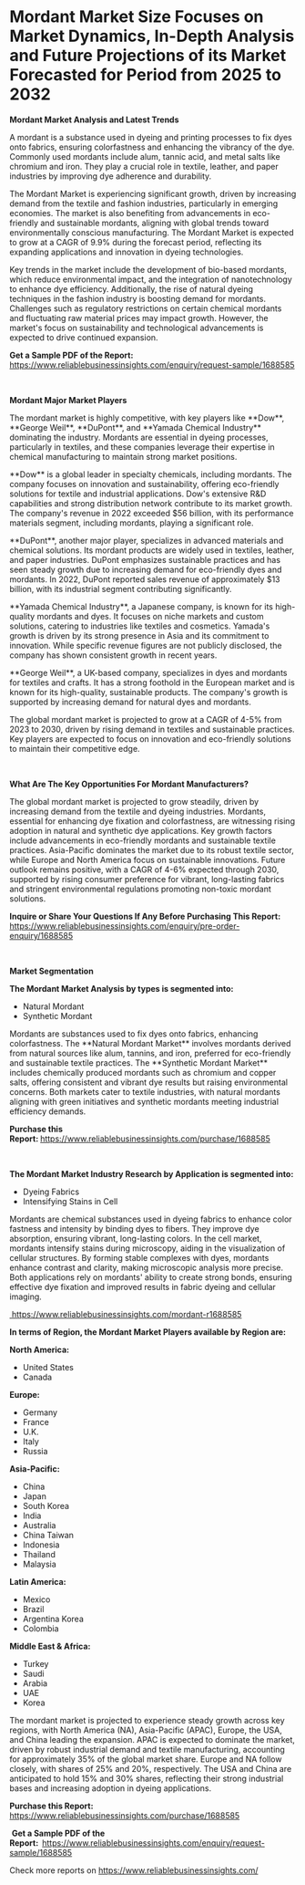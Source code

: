 <p><h1>Mordant Market Size Focuses on Market Dynamics, In-Depth Analysis and Future Projections of its Market Forecasted for Period from 2025 to 2032</h1></p><p><strong>Mordant Market Analysis and Latest Trends</strong></p>
<p><p>A mordant is a substance used in dyeing and printing processes to fix dyes onto fabrics, ensuring colorfastness and enhancing the vibrancy of the dye. Commonly used mordants include alum, tannic acid, and metal salts like chromium and iron. They play a crucial role in textile, leather, and paper industries by improving dye adherence and durability.</p><p>The Mordant Market is experiencing significant growth, driven by increasing demand from the textile and fashion industries, particularly in emerging economies. The market is also benefiting from advancements in eco-friendly and sustainable mordants, aligning with global trends toward environmentally conscious manufacturing. The Mordant Market is expected to grow at a CAGR of 9.9% during the forecast period, reflecting its expanding applications and innovation in dyeing technologies.</p><p>Key trends in the market include the development of bio-based mordants, which reduce environmental impact, and the integration of nanotechnology to enhance dye efficiency. Additionally, the rise of natural dyeing techniques in the fashion industry is boosting demand for mordants. Challenges such as regulatory restrictions on certain chemical mordants and fluctuating raw material prices may impact growth. However, the market's focus on sustainability and technological advancements is expected to drive continued expansion.</p></p>
<p><strong>Get a Sample PDF of the Report:&nbsp;</strong> <a href="https://www.reliablebusinessinsights.com/enquiry/request-sample/1688585?utm_campaign=2032&utm_medium=2&utm_source=Github&utm_content=ia&utm_term=26012025&utm_id=mordant">https://www.reliablebusinessinsights.com/enquiry/request-sample/1688585</a></p>
<p>&nbsp;</p>
<p><strong>Mordant Major Market Players</strong></p>
<p><p>The mordant market is highly competitive, with key players like **Dow**, **George Weil**, **DuPont**, and **Yamada Chemical Industry** dominating the industry. Mordants are essential in dyeing processes, particularly in textiles, and these companies leverage their expertise in chemical manufacturing to maintain strong market positions.</p><p>**Dow** is a global leader in specialty chemicals, including mordants. The company focuses on innovation and sustainability, offering eco-friendly solutions for textile and industrial applications. Dow's extensive R&D capabilities and strong distribution network contribute to its market growth. The company's revenue in 2022 exceeded $56 billion, with its performance materials segment, including mordants, playing a significant role.</p><p>**DuPont**, another major player, specializes in advanced materials and chemical solutions. Its mordant products are widely used in textiles, leather, and paper industries. DuPont emphasizes sustainable practices and has seen steady growth due to increasing demand for eco-friendly dyes and mordants. In 2022, DuPont reported sales revenue of approximately $13 billion, with its industrial segment contributing significantly.</p><p>**Yamada Chemical Industry**, a Japanese company, is known for its high-quality mordants and dyes. It focuses on niche markets and custom solutions, catering to industries like textiles and cosmetics. Yamada's growth is driven by its strong presence in Asia and its commitment to innovation. While specific revenue figures are not publicly disclosed, the company has shown consistent growth in recent years.</p><p>**George Weil**, a UK-based company, specializes in dyes and mordants for textiles and crafts. It has a strong foothold in the European market and is known for its high-quality, sustainable products. The company's growth is supported by increasing demand for natural dyes and mordants.</p><p>The global mordant market is projected to grow at a CAGR of 4-5% from 2023 to 2030, driven by rising demand in textiles and sustainable practices. Key players are expected to focus on innovation and eco-friendly solutions to maintain their competitive edge.</p></p>
<p>&nbsp;</p>
<p><strong>What Are The Key Opportunities For Mordant Manufacturers?</strong></p>
<p><p>The global mordant market is projected to grow steadily, driven by increasing demand from the textile and dyeing industries. Mordants, essential for enhancing dye fixation and colorfastness, are witnessing rising adoption in natural and synthetic dye applications. Key growth factors include advancements in eco-friendly mordants and sustainable textile practices. Asia-Pacific dominates the market due to its robust textile sector, while Europe and North America focus on sustainable innovations. Future outlook remains positive, with a CAGR of 4-6% expected through 2030, supported by rising consumer preference for vibrant, long-lasting fabrics and stringent environmental regulations promoting non-toxic mordant solutions.</p></p>
<p><strong>Inquire or Share Your Questions If Any Before Purchasing This Report:</strong> <a href="https://www.reliablebusinessinsights.com/enquiry/pre-order-enquiry/1688585?utm_campaign=2032&utm_medium=2&utm_source=Github&utm_content=ia&utm_term=26012025&utm_id=mordant">https://www.reliablebusinessinsights.com/enquiry/pre-order-enquiry/1688585</a></p>
<p>&nbsp;</p>
<p><strong>Market Segmentation</strong></p>
<p><strong>The Mordant Market Analysis by types is segmented into:</strong></p>
<p><ul><li>Natural Mordant</li><li>Synthetic Mordant</li></ul></p>
<p><p>Mordants are substances used to fix dyes onto fabrics, enhancing colorfastness. The **Natural Mordant Market** involves mordants derived from natural sources like alum, tannins, and iron, preferred for eco-friendly and sustainable textile practices. The **Synthetic Mordant Market** includes chemically produced mordants such as chromium and copper salts, offering consistent and vibrant dye results but raising environmental concerns. Both markets cater to textile industries, with natural mordants aligning with green initiatives and synthetic mordants meeting industrial efficiency demands.</p></p>
<p><strong>Purchase this Report:&nbsp;</strong><a href="https://www.reliablebusinessinsights.com/purchase/1688585?utm_campaign=2032&utm_medium=2&utm_source=Github&utm_content=ia&utm_term=26012025&utm_id=mordant">https://www.reliablebusinessinsights.com/purchase/1688585</a></p>
<p>&nbsp;</p>
<p><strong>The Mordant Market Industry Research by Application is segmented into:</strong></p>
<p><ul><li>Dyeing Fabrics</li><li>Intensifying Stains in Cell</li></ul></p>
<p><p>Mordants are chemical substances used in dyeing fabrics to enhance color fastness and intensity by binding dyes to fibers. They improve dye absorption, ensuring vibrant, long-lasting colors. In the cell market, mordants intensify stains during microscopy, aiding in the visualization of cellular structures. By forming stable complexes with dyes, mordants enhance contrast and clarity, making microscopic analysis more precise. Both applications rely on mordants' ability to create strong bonds, ensuring effective dye fixation and improved results in fabric dyeing and cellular imaging.</p></p>
<p><a href="https://www.reliablebusinessinsights.com/mordant-r1688585?utm_campaign=2032&utm_medium=2&utm_source=Github&utm_content=ia&utm_term=26012025&utm_id=mordant">&nbsp;https://www.reliablebusinessinsights.com/mordant-r1688585</a></p>
<p><strong>In terms of Region, the Mordant Market Players available by Region are:</strong></p>
<p>
    <p> <strong> North America: </strong>
        <ul>
            <li>United States</li>
            <li>Canada</li>
        </ul>
        </p> 
    <p> <strong> Europe: </strong>
        <ul>
            <li>Germany</li>
            <li>France</li>
            <li>U.K.</li>
            <li>Italy</li>
            <li>Russia</li>
        </ul>
        </p> 
    <p> <strong> Asia-Pacific: </strong>
        <ul>
            <li>China</li>
            <li>Japan</li>
            <li>South Korea</li>
            <li>India</li>
            <li>Australia</li>
            <li>China Taiwan</li>
            <li>Indonesia</li>
            <li>Thailand</li>
            <li>Malaysia</li>
        </ul>
        </p> 
    <p> <strong> Latin America: </strong>
        <ul>
            <li>Mexico</li>
            <li>Brazil</li>
            <li>Argentina Korea</li>
            <li>Colombia</li>
        </ul>
        </p> 
    <p> <strong> Middle East & Africa: </strong>
        <ul>
            <li>Turkey</li>
            <li>Saudi</li>
            <li>Arabia</li>
            <li>UAE</li>
            <li>Korea</li>
        </ul>
    </p>
    </p>
<p><p>The mordant market is projected to experience steady growth across key regions, with North America (NA), Asia-Pacific (APAC), Europe, the USA, and China leading the expansion. APAC is expected to dominate the market, driven by robust industrial demand and textile manufacturing, accounting for approximately 35% of the global market share. Europe and NA follow closely, with shares of 25% and 20%, respectively. The USA and China are anticipated to hold 15% and 30% shares, reflecting their strong industrial bases and increasing adoption in dyeing applications.</p></p>
<p><strong>Purchase this Report: </strong><a href="https://www.reliablebusinessinsights.com/purchase/1688585?utm_campaign=2032&utm_medium=2&utm_source=Github&utm_content=ia&utm_term=26012025&utm_id=mordant">https://www.reliablebusinessinsights.com/purchase/1688585</a></p>
<p>&nbsp;<strong>Get a Sample PDF of the Report:&nbsp;&nbsp;</strong><a href="https://www.reliablebusinessinsights.com/enquiry/request-sample/1688585?utm_campaign=2032&utm_medium=2&utm_source=Github&utm_content=ia&utm_term=26012025&utm_id=mordant">https://www.reliablebusinessinsights.com/enquiry/request-sample/1688585</a></p>
<p><strong></strong></p>
<p>Check more reports on <a href="https://www.reliablebusinessinsights.com/?utm_campaign=2032&utm_medium=2&utm_source=Github&utm_content=ia&utm_term=26012025&utm_id=mordant">https://www.reliablebusinessinsights.com/</a></p>